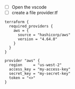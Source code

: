 - [ ] Open the vscode 
- [ ] create a file provider.tf

```
terraform {
  required_providers {
    aws = {
      source = "hashicorp/aws"
      version = "4.64.0"
    }
  }
}

provider "aws" {
  region     = "us-west-2"
  access_key = "my-access-key"
  secret_key = "my-secret-key"
  token = "<>"
}
```
